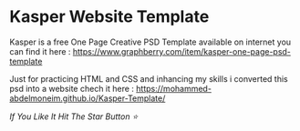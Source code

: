 # Kasper Website Template
Kasper is a free One Page Creative PSD Template available on internet you can find it here : https://www.graphberry.com/item/kasper-one-page-psd-template 

Just for practicing HTML and CSS and inhancing my skills i converted this psd into a website chech it here : https://mohammed-abdelmoneim.github.io/Kasper-Template/

*If You Like It Hit The Star Button ⭐*
